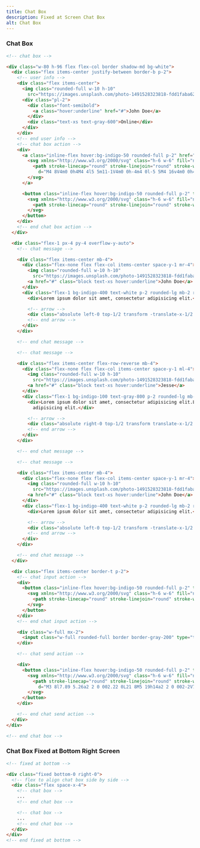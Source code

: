 ```yaml
---
title: Chat Box
description: Fixed at Screen Chat Box
alt: Chat Box
---
```


<h3 class="section-header">Chat Box</h3>

<base-snippet :centered_preview="false" custom_preview_class="flex items-center justify-center bg-indigo-50 p-4">

  <template v-slot:preview>
    <!-- chat box -->
    <div class="w-80 h-96 flex flex-col border shadow-md bg-white">
      <div class="flex items-center justify-between border-b p-2">
        <!-- user info -->
        <div class="flex items-center">
          <img class="rounded-full w-10 h-10"
            src="https://images.unsplash.com/photo-1491528323818-fdd1faba62cc?ixlib=rb-1.2.1&ixid=eyJhcHBfaWQiOjEyMDd9&auto=format&fit=facearea&facepad=2&w=256&h=256&q=80" />
          <div class="pl-2">
            <div class="font-semibold">
              <a class="hover:underline" href="#">John Doe</a>
            </div>
            <div class="text-xs text-gray-600">Online</div>
          </div>
        </div>
        <!-- end user info -->
        <!-- chat box action -->
        <div>
          <a class="inline-flex hover:bg-indigo-50 rounded-full p-2" href="#">
            <svg xmlns="http://www.w3.org/2000/svg" class="h-6 w-6" fill="none" viewBox="0 0 24 24"
              stroke="currentColor">
              <path stroke-linecap="round" stroke-linejoin="round" stroke-width="2"
                d="M4 8V4m0 0h4M4 4l5 5m11-1V4m0 0h-4m4 0l-5 5M4 16v4m0 0h4m-4 0l5-5m11 5l-5-5m5 5v-4m0 4h-4" />
            </svg>
          </a>
          <button class="inline-flex hover:bg-indigo-50 rounded-full p-2" type="button">
            <svg xmlns="http://www.w3.org/2000/svg" class="h-6 w-6" fill="none" viewBox="0 0 24 24"
              stroke="currentColor">
              <path stroke-linecap="round" stroke-linejoin="round" stroke-width="2" d="M6 18L18 6M6 6l12 12" />
            </svg>
          </button>
        </div>
        <!-- end chat box action -->
      </div>
      <div class="flex-1 px-4 py-4 overflow-y-auto">
        <!-- chat message -->
        <div class="flex items-center mb-4">
          <div class="flex-none flex flex-col items-center space-y-1 mr-4">
            <img class="rounded-full w-10 h-10"
              src="https://images.unsplash.com/photo-1491528323818-fdd1faba62cc?ixlib=rb-1.2.1&ixid=eyJhcHBfaWQiOjEyMDd9&auto=format&fit=facearea&facepad=2&w=256&h=256&q=80" />
            <a href="#" class="block text-xs hover:underline">John Doe</a>
          </div>
          <div class="flex-1 bg-indigo-400 text-white p-2 rounded-lg mb-2 relative">
            <div>Lorem ipsum dolor sit amet, consectetur adipisicing elit.</div>
            <!-- arrow -->
            <div class="absolute left-0 top-1/2 transform -translate-x-1/2 rotate-45 w-2 h-2 bg-indigo-400"></div>
            <!-- end arrow -->
          </div>
        </div>
        <!-- end chat message -->
        <!-- chat message -->
        <div class="flex items-center flex-row-reverse mb-4">
          <div class="flex-none flex flex-col items-center space-y-1 ml-4">
            <img class="rounded-full w-10 h-10"
              src="https://images.unsplash.com/photo-1491528323818-fdd1faba62cc?ixlib=rb-1.2.1&ixid=eyJhcHBfaWQiOjEyMDd9&auto=format&fit=facearea&facepad=2&w=256&h=256&q=80" />
            <a href="#" class="block text-xs hover:underline">Jesse</a>
          </div>
          <div class="flex-1 bg-indigo-100 text-gray-800 p-2 rounded-lg mb-2 relative">
            <div>Lorem ipsum dolor sit amet, consectetur adipisicing elit.Lorem ipsum dolor sit amet, consectetur
              adipisicing elit.</div>
            <!-- arrow -->
            <div class="absolute right-0 top-1/2 transform translate-x-1/2 rotate-45 w-2 h-2 bg-indigo-100"></div>
            <!-- end arrow -->
          </div>
        </div>
        <!-- end chat message -->
        <!-- chat message -->
        <div class="flex items-center mb-4">
          <div class="flex-none flex flex-col items-center space-y-1 mr-4">
            <img class="rounded-full w-10 h-10"
              src="https://images.unsplash.com/photo-1491528323818-fdd1faba62cc?ixlib=rb-1.2.1&ixid=eyJhcHBfaWQiOjEyMDd9&auto=format&fit=facearea&facepad=2&w=256&h=256&q=80" />
            <a href="#" class="block text-xs hover:underline">John Doe</a>
          </div>
          <div class="flex-1 bg-indigo-400 text-white p-2 rounded-lg mb-2 relative">
            <div>Lorem ipsum dolor sit amet, consectetur adipisicing elit.</div>
            <!-- arrow -->
            <div class="absolute left-0 top-1/2 transform -translate-x-1/2 rotate-45 w-2 h-2 bg-indigo-400"></div>
            <!-- end arrow -->
          </div>
        </div>
        <!-- end chat message -->
      </div>
      <div class="flex items-center border-t p-2">
        <!-- chat input action -->
        <div>
          <button class="inline-flex hover:bg-indigo-50 rounded-full p-2" type="button">
            <svg xmlns="http://www.w3.org/2000/svg" class="h-6 w-6" fill="none" viewBox="0 0 24 24"
              stroke="currentColor">
              <path stroke-linecap="round" stroke-linejoin="round" stroke-width="2" d="M12 6v6m0 0v6m0-6h6m-6 0H6" />
            </svg>
          </button>
        </div>
        <!-- end chat input action -->
        <div class="w-full mx-2">
          <input class="w-full rounded-full border border-gray-200" type="text" value="" placeholder="Aa" />
        </div>
        <!-- chat send action -->
        <div>
          <button class="inline-flex hover:bg-indigo-50 rounded-full p-2" type="button">
            <svg xmlns="http://www.w3.org/2000/svg" class="h-6 w-6" fill="none" viewBox="0 0 24 24"
              stroke="currentColor">
              <path stroke-linecap="round" stroke-linejoin="round" stroke-width="2"
                d="M3 8l7.89 5.26a2 2 0 002.22 0L21 8M5 19h14a2 2 0 002-2V7a2 2 0 00-2-2H5a2 2 0 00-2 2v10a2 2 0 002 2z" />
            </svg>
          </button>
        </div>
        <!-- end chat send action -->
      </div>
    </div>
    <!-- end chat box -->
  </template>

  ```html
  <!-- chat box -->

  <div class="w-80 h-96 flex flex-col border shadow-md bg-white">
    <div class="flex items-center justify-between border-b p-2">
      <!-- user info -->
      <div class="flex items-center">
        <img class="rounded-full w-10 h-10"
          src="https://images.unsplash.com/photo-1491528323818-fdd1faba62cc?ixlib=rb-1.2.1&ixid=eyJhcHBfaWQiOjEyMDd9&auto=format&fit=facearea&facepad=2&w=256&h=256&q=80" />
        <div class="pl-2">
          <div class="font-semibold">
            <a class="hover:underline" href="#">John Doe</a>
          </div>
          <div class="text-xs text-gray-600">Online</div>
        </div>
      </div>
      <!-- end user info -->
      <!-- chat box action -->
      <div>
        <a class="inline-flex hover:bg-indigo-50 rounded-full p-2" href="#">
          <svg xmlns="http://www.w3.org/2000/svg" class="h-6 w-6" fill="none" viewBox="0 0 24 24" stroke="currentColor">
            <path stroke-linecap="round" stroke-linejoin="round" stroke-width="2"
              d="M4 8V4m0 0h4M4 4l5 5m11-1V4m0 0h-4m4 0l-5 5M4 16v4m0 0h4m-4 0l5-5m11 5l-5-5m5 5v-4m0 4h-4" />
          </svg>
        </a>

        <button class="inline-flex hover:bg-indigo-50 rounded-full p-2" type="button">
          <svg xmlns="http://www.w3.org/2000/svg" class="h-6 w-6" fill="none" viewBox="0 0 24 24" stroke="currentColor">
            <path stroke-linecap="round" stroke-linejoin="round" stroke-width="2" d="M6 18L18 6M6 6l12 12" />
          </svg>
        </button>
      </div>
      <!-- end chat box action -->
    </div>

    <div class="flex-1 px-4 py-4 overflow-y-auto">
      <!-- chat message -->

      <div class="flex items-center mb-4">
        <div class="flex-none flex flex-col items-center space-y-1 mr-4">
          <img class="rounded-full w-10 h-10"
            src="https://images.unsplash.com/photo-1491528323818-fdd1faba62cc?ixlib=rb-1.2.1&ixid=eyJhcHBfaWQiOjEyMDd9&auto=format&fit=facearea&facepad=2&w=256&h=256&q=80" />
          <a href="#" class="block text-xs hover:underline">John Doe</a>
        </div>
        <div class="flex-1 bg-indigo-400 text-white p-2 rounded-lg mb-2 relative">
          <div>Lorem ipsum dolor sit amet, consectetur adipisicing elit.</div>

          <!-- arrow -->
          <div class="absolute left-0 top-1/2 transform -translate-x-1/2 rotate-45 w-2 h-2 bg-indigo-400"></div>
          <!-- end arrow -->
        </div>
      </div>

      <!-- end chat message -->

      <!-- chat message -->

      <div class="flex items-center flex-row-reverse mb-4">
        <div class="flex-none flex flex-col items-center space-y-1 ml-4">
          <img class="rounded-full w-10 h-10"
            src="https://images.unsplash.com/photo-1491528323818-fdd1faba62cc?ixlib=rb-1.2.1&ixid=eyJhcHBfaWQiOjEyMDd9&auto=format&fit=facearea&facepad=2&w=256&h=256&q=80" />
          <a href="#" class="block text-xs hover:underline">Jesse</a>
        </div>
        <div class="flex-1 bg-indigo-100 text-gray-800 p-2 rounded-lg mb-2 relative">
          <div>Lorem ipsum dolor sit amet, consectetur adipisicing elit.Lorem ipsum dolor sit amet, consectetur
            adipisicing elit.</div>

          <!-- arrow -->
          <div class="absolute right-0 top-1/2 transform translate-x-1/2 rotate-45 w-2 h-2 bg-indigo-100"></div>
          <!-- end arrow -->
        </div>
      </div>

      <!-- end chat message -->

      <!-- chat message -->

      <div class="flex items-center mb-4">
        <div class="flex-none flex flex-col items-center space-y-1 mr-4">
          <img class="rounded-full w-10 h-10"
            src="https://images.unsplash.com/photo-1491528323818-fdd1faba62cc?ixlib=rb-1.2.1&ixid=eyJhcHBfaWQiOjEyMDd9&auto=format&fit=facearea&facepad=2&w=256&h=256&q=80" />
          <a href="#" class="block text-xs hover:underline">John Doe</a>
        </div>
        <div class="flex-1 bg-indigo-400 text-white p-2 rounded-lg mb-2 relative">
          <div>Lorem ipsum dolor sit amet, consectetur adipisicing elit.</div>

          <!-- arrow -->
          <div class="absolute left-0 top-1/2 transform -translate-x-1/2 rotate-45 w-2 h-2 bg-indigo-400"></div>
          <!-- end arrow -->
        </div>
      </div>

      <!-- end chat message -->
    </div>

    <div class="flex items-center border-t p-2">
      <!-- chat input action -->
      <div>
        <button class="inline-flex hover:bg-indigo-50 rounded-full p-2" type="button">
          <svg xmlns="http://www.w3.org/2000/svg" class="h-6 w-6" fill="none" viewBox="0 0 24 24" stroke="currentColor">
            <path stroke-linecap="round" stroke-linejoin="round" stroke-width="2" d="M12 6v6m0 0v6m0-6h6m-6 0H6" />
          </svg>
        </button>
      </div>
      <!-- end chat input action -->

      <div class="w-full mx-2">
        <input class="w-full rounded-full border border-gray-200" type="text" value="" placeholder="Aa" autofocus />
      </div>

      <!-- chat send action -->

      <div>
        <button class="inline-flex hover:bg-indigo-50 rounded-full p-2" type="button">
          <svg xmlns="http://www.w3.org/2000/svg" class="h-6 w-6" fill="none" viewBox="0 0 24 24" stroke="currentColor">
            <path stroke-linecap="round" stroke-linejoin="round" stroke-width="2"
              d="M3 8l7.89 5.26a2 2 0 002.22 0L21 8M5 19h14a2 2 0 002-2V7a2 2 0 00-2-2H5a2 2 0 00-2 2v10a2 2 0 002 2z" />
          </svg>
        </button>
      </div>

      <!-- end chat send action -->
    </div>
  </div>

  <!-- end chat box -->
  ```

  <template v-slot:source>
    <a class="btn btn-primary btn-lg" href="https://play.tailwindcss.com/qtLMKUmr1n">Live Edit</a>
  </template>

</base-snippet>

<h3 class="section-header">Chat Box Fixed at Bottom Right Screen</h3>

<base-snippet :centered_preview="false" custom_preview_class="bg-indigo-50 h-[35rem] relative">

  <template v-slot:preview>
    <div class="absolute bottom-0 right-0">
      <!-- flex to align chat box side by side -->
      <div class="flex space-x-4">
        <!-- chat box -->
        <div class="w-80 h-96 flex flex-col border shadow-md bg-white">
          <div class="flex items-center justify-between border-b p-2">
            <!-- user info -->
            <div class="flex items-center">
              <img class="rounded-full w-10 h-10"
                src="https://images.unsplash.com/photo-1491528323818-fdd1faba62cc?ixlib=rb-1.2.1&ixid=eyJhcHBfaWQiOjEyMDd9&auto=format&fit=facearea&facepad=2&w=256&h=256&q=80" />
              <div class="pl-2">
                <div class="font-semibold">
                  <a class="hover:underline" href="#">John Doe</a>
                </div>
                <div class="text-xs text-gray-600">Online</div>
              </div>
            </div>
            <!-- end user info -->
            <!-- chat box action -->
            <div>
              <a class="inline-flex hover:bg-indigo-50 rounded-full p-2" href="#">
                <svg xmlns="http://www.w3.org/2000/svg" class="h-6 w-6" fill="none" viewBox="0 0 24 24"
                  stroke="currentColor">
                  <path stroke-linecap="round" stroke-linejoin="round" stroke-width="2"
                    d="M4 8V4m0 0h4M4 4l5 5m11-1V4m0 0h-4m4 0l-5 5M4 16v4m0 0h4m-4 0l5-5m11 5l-5-5m5 5v-4m0 4h-4" />
                </svg>
              </a>
              <button class="inline-flex hover:bg-indigo-50 rounded-full p-2" type="button">
                <svg xmlns="http://www.w3.org/2000/svg" class="h-6 w-6" fill="none" viewBox="0 0 24 24"
                  stroke="currentColor">
                  <path stroke-linecap="round" stroke-linejoin="round" stroke-width="2" d="M6 18L18 6M6 6l12 12" />
                </svg>
              </button>
            </div>
            <!-- end chat box action -->
          </div>
          <div class="flex-1 px-4 py-4 overflow-y-auto">
            <!-- chat message -->
            <div class="flex items-center mb-4">
              <div class="flex-none flex flex-col items-center space-y-1 mr-4">
                <img class="rounded-full w-10 h-10"
                  src="https://images.unsplash.com/photo-1491528323818-fdd1faba62cc?ixlib=rb-1.2.1&ixid=eyJhcHBfaWQiOjEyMDd9&auto=format&fit=facearea&facepad=2&w=256&h=256&q=80" />
                <a href="#" class="block text-xs hover:underline">John Doe</a>
              </div>
              <div class="flex-1 bg-indigo-400 text-white p-2 rounded-lg mb-2 relative">
                <div>Lorem ipsum dolor sit amet, consectetur adipisicing elit.</div>
                <!-- arrow -->
                <div class="absolute left-0 top-1/2 transform -translate-x-1/2 rotate-45 w-2 h-2 bg-indigo-400"></div>
                <!-- end arrow -->
              </div>
            </div>
            <!-- end chat message -->
            <!-- chat message -->
            <div class="flex items-center flex-row-reverse mb-4">
              <div class="flex-none flex flex-col items-center space-y-1 ml-4">
                <img class="rounded-full w-10 h-10"
                  src="https://images.unsplash.com/photo-1491528323818-fdd1faba62cc?ixlib=rb-1.2.1&ixid=eyJhcHBfaWQiOjEyMDd9&auto=format&fit=facearea&facepad=2&w=256&h=256&q=80" />
                <a href="#" class="block text-xs hover:underline">Jesse</a>
              </div>
              <div class="flex-1 bg-indigo-100 text-gray-800 p-2 rounded-lg mb-2 relative">
                <div>Lorem ipsum dolor sit amet, consectetur adipisicing elit.Lorem ipsum dolor sit amet, consectetur
                  adipisicing elit.</div>
                <!-- arrow -->
                <div class="absolute right-0 top-1/2 transform translate-x-1/2 rotate-45 w-2 h-2 bg-indigo-100"></div>
                <!-- end arrow -->
              </div>
            </div>
            <!-- end chat message -->
            <!-- chat message -->
            <div class="flex items-center mb-4">
              <div class="flex-none flex flex-col items-center space-y-1 mr-4">
                <img class="rounded-full w-10 h-10"
                  src="https://images.unsplash.com/photo-1491528323818-fdd1faba62cc?ixlib=rb-1.2.1&ixid=eyJhcHBfaWQiOjEyMDd9&auto=format&fit=facearea&facepad=2&w=256&h=256&q=80" />
                <a href="#" class="block text-xs hover:underline">John Doe</a>
              </div>
              <div class="flex-1 bg-indigo-400 text-white p-2 rounded-lg mb-2 relative">
                <div>Lorem ipsum dolor sit amet, consectetur adipisicing elit.</div>
                <!-- arrow -->
                <div class="absolute left-0 top-1/2 transform -translate-x-1/2 rotate-45 w-2 h-2 bg-indigo-400"></div>
                <!-- end arrow -->
              </div>
            </div>
            <!-- end chat message -->
          </div>
          <div class="flex items-center border-t p-2">
            <!-- chat input action -->
            <div>
              <button class="inline-flex hover:bg-indigo-50 rounded-full p-2" type="button">
                <svg xmlns="http://www.w3.org/2000/svg" class="h-6 w-6" fill="none" viewBox="0 0 24 24"
                  stroke="currentColor">
                  <path stroke-linecap="round" stroke-linejoin="round" stroke-width="2"
                    d="M12 6v6m0 0v6m0-6h6m-6 0H6" />
                </svg>
              </button>
            </div>
            <!-- end chat input action -->
            <div class="w-full mx-2">
              <input class="w-full rounded-full border border-gray-200" type="text" value="" placeholder="Aa"
                autofocus />
            </div>
            <!-- chat send action -->
            <div>
              <button class="inline-flex hover:bg-indigo-50 rounded-full p-2" type="button">
                <svg xmlns="http://www.w3.org/2000/svg" class="h-6 w-6" fill="none" viewBox="0 0 24 24"
                  stroke="currentColor">
                  <path stroke-linecap="round" stroke-linejoin="round" stroke-width="2"
                    d="M3 8l7.89 5.26a2 2 0 002.22 0L21 8M5 19h14a2 2 0 002-2V7a2 2 0 00-2-2H5a2 2 0 00-2 2v10a2 2 0 002 2z" />
                </svg>
              </button>
            </div>
            <!-- end chat send action -->
          </div>
        </div>
        <!-- end chat box -->
        <!-- chat box -->
        <div class="w-80 h-96 flex flex-col border shadow-md bg-white">
          <div class="flex items-center justify-between border-b p-2">
            <!-- user info -->
            <div class="flex items-center">
              <img class="rounded-full w-10 h-10"
                src="https://images.unsplash.com/photo-1491528323818-fdd1faba62cc?ixlib=rb-1.2.1&ixid=eyJhcHBfaWQiOjEyMDd9&auto=format&fit=facearea&facepad=2&w=256&h=256&q=80" />
              <div class="pl-2">
                <div class="font-semibold">
                  <a class="hover:underline" href="#">John Doe</a>
                </div>
                <div class="text-xs text-gray-600">Online</div>
              </div>
            </div>
            <!-- end user info -->
            <!-- chat box action -->
            <div>
              <a class="inline-flex hover:bg-indigo-50 rounded-full p-2" href="#">
                <svg xmlns="http://www.w3.org/2000/svg" class="h-6 w-6" fill="none" viewBox="0 0 24 24" stroke="currentColor">
                  <path stroke-linecap="round" stroke-linejoin="round" stroke-width="2"
                    d="M4 8V4m0 0h4M4 4l5 5m11-1V4m0 0h-4m4 0l-5 5M4 16v4m0 0h4m-4 0l5-5m11 5l-5-5m5 5v-4m0 4h-4" />
                </svg>
              </a>
              <button class="inline-flex hover:bg-indigo-50 rounded-full p-2" type="button">
                <svg xmlns="http://www.w3.org/2000/svg" class="h-6 w-6" fill="none" viewBox="0 0 24 24" stroke="currentColor">
                  <path stroke-linecap="round" stroke-linejoin="round" stroke-width="2" d="M6 18L18 6M6 6l12 12" />
                </svg>
              </button>
            </div>
            <!-- end chat box action -->
          </div>
          <div class="flex-1 px-4 py-4 overflow-y-auto">
            <!-- chat message -->
            <div class="flex items-center mb-4">
              <div class="flex-none flex flex-col items-center space-y-1 mr-4">
                <img class="rounded-full w-10 h-10"
                  src="https://images.unsplash.com/photo-1491528323818-fdd1faba62cc?ixlib=rb-1.2.1&ixid=eyJhcHBfaWQiOjEyMDd9&auto=format&fit=facearea&facepad=2&w=256&h=256&q=80" />
                <a href="#" class="block text-xs hover:underline">John Doe</a>
              </div>
              <div class="flex-1 bg-indigo-400 text-white p-2 rounded-lg mb-2 relative">
                <div>Lorem ipsum dolor sit amet, consectetur adipisicing elit.</div>
                <!-- arrow -->
                <div class="absolute left-0 top-1/2 transform -translate-x-1/2 rotate-45 w-2 h-2 bg-indigo-400"></div>
                <!-- end arrow -->
              </div>
            </div>
            <!-- end chat message -->
            <!-- chat message -->
            <div class="flex items-center flex-row-reverse mb-4">
              <div class="flex-none flex flex-col items-center space-y-1 ml-4">
                <img class="rounded-full w-10 h-10"
                  src="https://images.unsplash.com/photo-1491528323818-fdd1faba62cc?ixlib=rb-1.2.1&ixid=eyJhcHBfaWQiOjEyMDd9&auto=format&fit=facearea&facepad=2&w=256&h=256&q=80" />
                <a href="#" class="block text-xs hover:underline">Jesse</a>
              </div>
              <div class="flex-1 bg-indigo-100 text-gray-800 p-2 rounded-lg mb-2 relative">
                <div>Lorem ipsum dolor sit amet, consectetur adipisicing elit.Lorem ipsum dolor sit amet, consectetur
                  adipisicing elit.</div>
                <!-- arrow -->
                <div class="absolute right-0 top-1/2 transform translate-x-1/2 rotate-45 w-2 h-2 bg-indigo-100"></div>
                <!-- end arrow -->
              </div>
            </div>
            <!-- end chat message -->
            <!-- chat message -->
            <div class="flex items-center mb-4">
              <div class="flex-none flex flex-col items-center space-y-1 mr-4">
                <img class="rounded-full w-10 h-10"
                  src="https://images.unsplash.com/photo-1491528323818-fdd1faba62cc?ixlib=rb-1.2.1&ixid=eyJhcHBfaWQiOjEyMDd9&auto=format&fit=facearea&facepad=2&w=256&h=256&q=80" />
                <a href="#" class="block text-xs hover:underline">John Doe</a>
              </div>
              <div class="flex-1 bg-indigo-400 text-white p-2 rounded-lg mb-2 relative">
                <div>Lorem ipsum dolor sit amet, consectetur adipisicing elit.</div>
                <!-- arrow -->
                <div class="absolute left-0 top-1/2 transform -translate-x-1/2 rotate-45 w-2 h-2 bg-indigo-400"></div>
                <!-- end arrow -->
              </div>
            </div>
            <!-- end chat message -->
          </div>
          <div class="flex items-center border-t p-2">
            <!-- chat input action -->
            <div>
              <button class="inline-flex hover:bg-indigo-50 rounded-full p-2" type="button">
                <svg xmlns="http://www.w3.org/2000/svg" class="h-6 w-6" fill="none" viewBox="0 0 24 24" stroke="currentColor">
                  <path stroke-linecap="round" stroke-linejoin="round" stroke-width="2" d="M12 6v6m0 0v6m0-6h6m-6 0H6" />
                </svg>
              </button>
            </div>
            <!-- end chat input action -->
            <div class="w-full mx-2">
              <input class="w-full rounded-full border border-gray-200" type="text" value="" placeholder="Aa" autofocus />
            </div>
            <!-- chat send action -->
            <div>
              <button class="inline-flex hover:bg-indigo-50 rounded-full p-2" type="button">
                <svg xmlns="http://www.w3.org/2000/svg" class="h-6 w-6" fill="none" viewBox="0 0 24 24" stroke="currentColor">
                  <path stroke-linecap="round" stroke-linejoin="round" stroke-width="2"
                    d="M3 8l7.89 5.26a2 2 0 002.22 0L21 8M5 19h14a2 2 0 002-2V7a2 2 0 00-2-2H5a2 2 0 00-2 2v10a2 2 0 002 2z" />
                </svg>
              </button>
            </div>
            <!-- end chat send action -->
          </div>
        </div>
        <!-- end chat box -->
      </div>
    </div>
  </template>

  ```html
  <!-- fixed at bottom -->

  <div class="fixed bottom-0 right-0">
    <!-- flex to align chat box side by side -->
    <div class="flex space-x-4">
      <!-- chat box -->
      ...
      <!-- end chat box -->

      <!-- chat box -->
      ...
      <!-- end chat box -->
    </div>
  </div>
  <!-- end fixed at bottom -->
  ```

  <template v-slot:source>
    <a class="btn btn-primary btn-lg" href="https://play.tailwindcss.com/poro6LSh3R">Live Edit</a>
  </template>

</base-snippet>

<related-ui search_key="screen"></related-ui>